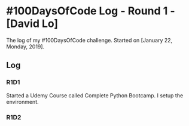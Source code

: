 # #100DaysOfCode Log - Round 1 - [David Lo]

The log of my #100DaysOfCode challenge. Started on [January 22, Monday, 2019].

## Log

### R1D1 
Started a Udemy Course called Complete Python Bootcamp. I setup the environment.

### R1D2
